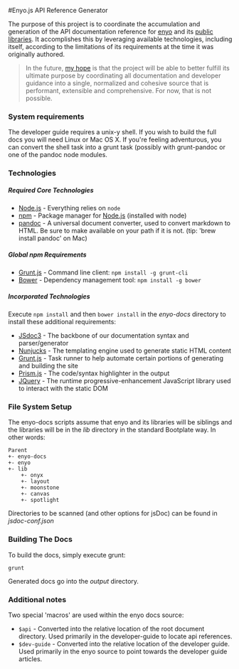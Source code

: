 
#Enyo.js API Reference Generator

The purpose of this project is to coordinate the accumulation and generation of the API documentation reference for [enyo](https://github.com/enyojs/enyo) and its [public libraries](https://github.com/enyojs). It accomplishes this by leveraging available technologies, including itself, according to the limitations of its requirements at the time it was originally authored.

> In the future, [my hope](https://github.com/clinuz) is that the project will be able to better fulfill its ultimate purpose by coordinating all documentation and developer guidance into a single, normalized and cohesive source that is performant, extensible and comprehensive. For now, that is not possible.

### System requirements

The developer guide requires a unix-y shell. If you wish to build the full docs you will need Linux or Mac OS X. If you're feeling adventurous, you can convert the shell task into a grunt task (possibly with grunt-pandoc or one of the pandoc node modules.

### Technologies

##### Required Core Technologies

- [Node.js](http://nodejs.org/) - Everything relies on `node`
- [npm](https://www.npmjs.org/) - Package manager for [Node.js](http://nodejs.org) (installed with node)
- [pandoc](http://johnmacfarlane.net/pandoc/) - A universal document converter, used to convert markdown to HTML. Be sure to make available on your path if it is not. (tip: 'brew install pandoc' on Mac)

##### Global npm Requirements

- [Grunt.js](http://gruntjs.com/) - Command line client: `npm install -g grunt-cli`
- [Bower](http://bower.io/) - Dependency management tool: `npm install -g bower`

##### Incorporated Technologies

Execute `npm install` and then `bower install` in the *enyo-docs* directory to install these additional requirements:

- [JSdoc3](http://usejsdoc.org) - The backbone of our documentation syntax and parser/generator
- [Nunjucks](http://mozilla.github.io/nunjucks/) - The templating engine used to generate static HTML content
- [Grunt.js](http://gruntjs.com/) - Task runner to help automate certain portions of generating and building the site
- [Prism.js](http://prismjs.com/) - The code/syntax highlighter in the output
- [JQuery](http://jquery.com/) - The runtime progressive-enhancement JavaScript library used to interact with the static DOM

### File System Setup

The enyo-docs scripts assume that enyo and its libraries will be siblings and the libraries will be in the *lib* directory in the standard Bootplate way. In other words:

```
Parent
+- enyo-docs
+- enyo
+- lib
	+- onyx
	+- layout
	+- moonstone
	+- canvas
	+- spotlight
```

Directories to be scanned (and other options for jsDoc) can be found in *jsdoc-conf.json*

### Building The Docs

To build the docs, simply execute grunt:

```
grunt
```

Generated docs go into the *output* directory.

### Additional notes

Two special 'macros' are used within the enyo docs source:

* `$api` - Converted into the relative location of the root document directory. Used primarily in the developer-guide to locate api references.
* `$dev-guide` - Converted into the relative location of the developer guide. Used primarily in the enyo source to point towards the developer guide articles.
